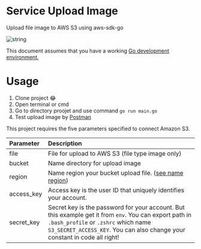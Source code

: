 # Service Upload Image 

Upload file image to AWS S3 using aws-sdk-go

![string](image//screen_shot.png)

This document assumes that you have a working [Go development environment.](https://golang.org/doc/install)

# Usage
1. Clone project :joy:
2. Open terminal or cmd
3. Go to directory proojet and use command `go run main.go`
4. Test upload image by [Postman](https://www.getpostman.com/)

This project requires the five parameters specified to connect Amazon S3.

| Parameter  | Description| 
| :---         |     :---     |
| file   | File for upload to AWS S3 (file type image only) | 
| bucket | Name directory for upload image |
| region | Name region your bucket upload file. ([see name region](https://docs.aws.amazon.com/general/latest/gr/rande.html))  |
| access_key | Access key is the user ID that uniquely identifies your account. |
| secret_key | Secret key is the password for your account. But this example get it from `env`. You can export path in `.bash_profile` or `.zshrc` which name `S3_SECRET_ACCESS_KEY`. You can also change your constant in code all right! |
